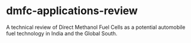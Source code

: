# dmfc-applications-review
A technical review of Direct Methanol Fuel Cells as a potential automobile fuel technology in India and the Global South.
